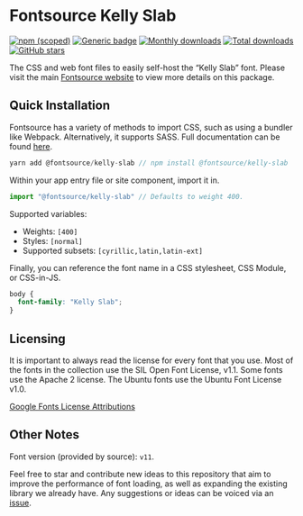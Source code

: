 # Fontsource Kelly Slab

[![npm (scoped)](https://img.shields.io/npm/v/@fontsource/kelly-slab?color=brightgreen)](https://www.npmjs.com/package/@fontsource/kelly-slab) [![Generic badge](https://img.shields.io/badge/fontsource-passing-brightgreen)](https://github.com/fontsource/fontsource) [![Monthly downloads](https://badgen.net/npm/dm/@fontsource/kelly-slab)](https://github.com/fontsource/fontsource) [![Total downloads](https://badgen.net/npm/dt/@fontsource/kelly-slab)](https://github.com/fontsource/fontsource) [![GitHub stars](https://img.shields.io/github/stars/fontsource/fontsource.svg?style=social&label=Star)](https://github.com/fontsource/fontsource/stargazers)

The CSS and web font files to easily self-host the “Kelly Slab” font. Please visit the main [Fontsource website](https://fontsource.org/fonts/kelly-slab) to view more details on this package.

## Quick Installation

Fontsource has a variety of methods to import CSS, such as using a bundler like Webpack. Alternatively, it supports SASS. Full documentation can be found [here](https://fontsource.org/docs/introduction).

```javascript
yarn add @fontsource/kelly-slab // npm install @fontsource/kelly-slab
```

Within your app entry file or site component, import it in.

```javascript
import "@fontsource/kelly-slab" // Defaults to weight 400.
```

Supported variables:

- Weights: `[400]`
- Styles: `[normal]`
- Supported subsets: `[cyrillic,latin,latin-ext]`

Finally, you can reference the font name in a CSS stylesheet, CSS Module, or CSS-in-JS.

```css
body {
  font-family: "Kelly Slab";
}
```

## Licensing

It is important to always read the license for every font that you use.
Most of the fonts in the collection use the SIL Open Font License, v1.1. Some fonts use the Apache 2 license. The Ubuntu fonts use the Ubuntu Font License v1.0.

[Google Fonts License Attributions](https://fonts.google.com/attribution)

## Other Notes

Font version (provided by source): `v11`.

Feel free to star and contribute new ideas to this repository that aim to improve the performance of font loading, as well as expanding the existing library we already have. Any suggestions or ideas can be voiced via an [issue](https://github.com/fontsource/fontsource/issues).
